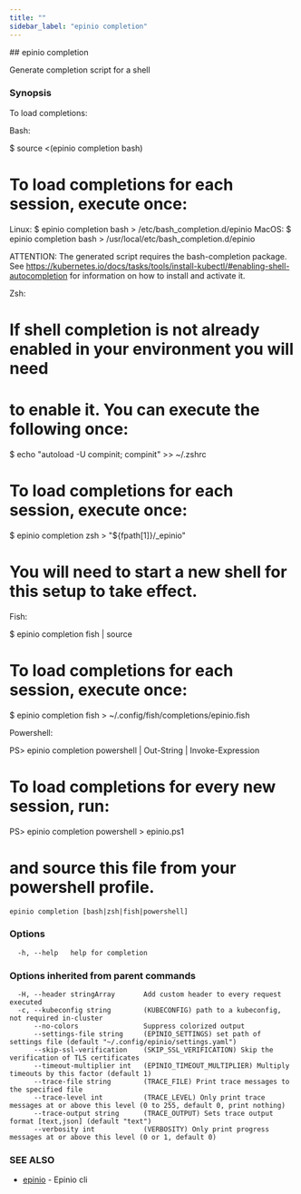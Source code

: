 ```yaml
---
title: ""
sidebar_label: "epinio completion"
---
```


<head>
  <link rel="canonical" href="https://docs.epinio.io/references/commands/cli/epinio_completion"/>
</head>
## epinio completion

Generate completion script for a shell

### Synopsis

To load completions:

Bash:

$ source <(epinio completion bash)

# To load completions for each session, execute once:
Linux:
  $ epinio completion bash > /etc/bash_completion.d/epinio
MacOS:
  $ epinio completion bash > /usr/local/etc/bash_completion.d/epinio

ATTENTION:
    The generated script requires the bash-completion package.
    See https://kubernetes.io/docs/tasks/tools/install-kubectl/#enabling-shell-autocompletion
    for information on how to install and activate it.

Zsh:

# If shell completion is not already enabled in your environment you will need
# to enable it.  You can execute the following once:

$ echo "autoload -U compinit; compinit" >> ~/.zshrc

# To load completions for each session, execute once:
$ epinio completion zsh > "${fpath[1]}/_epinio"

# You will need to start a new shell for this setup to take effect.

Fish:

$ epinio completion fish | source

# To load completions for each session, execute once:
$ epinio completion fish > ~/.config/fish/completions/epinio.fish

Powershell:

PS> epinio completion powershell | Out-String | Invoke-Expression

# To load completions for every new session, run:
PS> epinio completion powershell > epinio.ps1
# and source this file from your powershell profile.


```
epinio completion [bash|zsh|fish|powershell]
```

### Options

```
  -h, --help   help for completion
```

### Options inherited from parent commands

```
  -H, --header stringArray       Add custom header to every request executed
  -c, --kubeconfig string        (KUBECONFIG) path to a kubeconfig, not required in-cluster
      --no-colors                Suppress colorized output
      --settings-file string     (EPINIO_SETTINGS) set path of settings file (default "~/.config/epinio/settings.yaml")
      --skip-ssl-verification    (SKIP_SSL_VERIFICATION) Skip the verification of TLS certificates
      --timeout-multiplier int   (EPINIO_TIMEOUT_MULTIPLIER) Multiply timeouts by this factor (default 1)
      --trace-file string        (TRACE_FILE) Print trace messages to the specified file
      --trace-level int          (TRACE_LEVEL) Only print trace messages at or above this level (0 to 255, default 0, print nothing)
      --trace-output string      (TRACE_OUTPUT) Sets trace output format [text,json] (default "text")
      --verbosity int            (VERBOSITY) Only print progress messages at or above this level (0 or 1, default 0)
```

### SEE ALSO

* [epinio](./epinio.md)	 - Epinio cli

